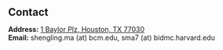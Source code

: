 <h1 id="contact"></h1>

<h2 style="margin: 60px 0px 10px;">Contact</h2>

<p><strong>Address:</strong> <a href="https://www.google.com/maps/place/Baylor+College+of+Medicine/@29.7105286,-95.3988163,17z/data=!3m1!4b1!4m6!3m5!1s0x8640c07650d4bf6f:0xbb615085334e838e!8m2!3d29.7105286!4d-95.3962414!16zL20vMDI5ZzJn?entry=ttu">1 Baylor Plz, Houston, TX 77030</a>
<br />
<strong>Email:</strong> <email>shengling.ma (at) bcm.edu, sma7 (at) bidmc.harvard.edu</email>
<br />

